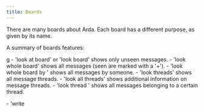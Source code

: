 ```yaml
---
title: Boards
---
```


There are many boards about Arda. Each board has a different purpose, as
given by its name.

A summary of boards features:

<nowiki>g - 'look at board' or 'look board' shows only unseen
messages. - 'look whole board' shows all messages (seen are marked with
a '+'). - 'look whole board by <player name>' shows all messages by
someone. - 'look threads' shows all message threads. - 'look all
threads' shows additional information on message threads. - 'look thread
<number>' shows all messages belonging to a certain thread.

\- 'write

<title>

' lets you write a new message. - 'reply <number>

<title>

' replies to an existing message.

` If you omit `<number>` you reply to the last read message.`
` If you omit `

<title>

your message will have the same title as the message you

` are replying to.`

\- 'read next' displays next unseen message (better use that than 'read
<num>'). - 'read last' rereads the last message that you read. - 'read
forward' reads the next reply to the last message you read.

\- 'read thread <number>' reads the first message of a thread. - 'read
thread <number> next' displays next unseen message in thread. - 'read
origin' reads the first message of the current thread.

\- 'mark <number>' marks a message that you want to remember.

` Such messages are still displayed by 'look board' even if they have been read`
` (they are marked with a '*' after the message number).`
` You can use 'unmark `<n>`' to remove the mark.`
` You can also do 'mark last', or 'unmark last'.`

\- 'catchup <number>' marks all the messages up to <number> as seen.

` If `<number>` is omitted, all the messages are marked as seen.`

\- 'catchup thread <number>' marks all messages in thread as read.

` If `<number>` is omitted, you mark all messages in the current thread.`

\- 'reset' clears your memories of a board, marking all messages as
unread.

\- 'remove <number>' will remove a message you have posted.

</pre>

Messages marked with a '#' won't be removed by time update.

If you use "view" instead of "read", you will get a copy of the text in
your editor. Note that you can't change the actual text on the board.

If you try to read a message but you can't see anything, or get an
"infinite loop" error, it is very likely that you have too many unread
messages. Type "catchup" and then read the messages with "read
<msg number>".

See also: [Read](Read "wikilink"), [Write](Write "wikilink"),
[Mail](Mail "wikilink"), [Tail](Tail "wikilink"), [Rules
Board](Rules_Board "wikilink")